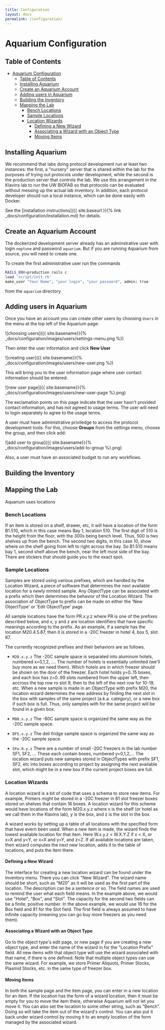 ```yaml
---
title: Configuration
layout: docs
permalink: /configuration/
---
```


# Aquarium Configuration

## Table of Contents

<!-- TOC -->

- [Aquarium Configuration](#aquarium-configuration)
    - [Table of Contents](#table-of-contents)
    - [Installing Aquarium](#installing-aquarium)
    - [Create an Aquarium Account](#create-an-aquarium-account)
    - [Adding users in Aquarium](#adding-users-in-aquarium)
    - [Building the Inventory](#building-the-inventory)
    - [Mapping the Lab](#mapping-the-lab)
        - [Bench Locations](#bench-locations)
        - [Sample Locations](#sample-locations)
        - [Location Wizards](#location-wizards)
            - [Defining a New Wizard](#defining-a-new-wizard)
            - [Associating a Wizard with an Object Type](#associating-a-wizard-with-an-object-type)
            - [Moving Items](#moving-items)

<!-- /TOC -->

## Installing Aquarium

We recommend that labs doing protocol development run at least two instances:
the first, a "nursery" server that is shared within the lab for the purposes of trying out protocols under development, while the second is the production server that controls the lab.
We use this arrangement in the Klavins lab to run the UW BIOFAB so that protocols can be evaluated without messing up the actual lab inventory.
In addition, each protocol developer should run a local instance, which can be done easily with Docker.

See the [installation instructions]({{ site.baseurl }}{% link _docs/configuration/installation.md) for details.

## Create an Aquarium Account

The dockerized development server already has an adminstrative user with login `neptune` and password `aquarium`.
But if you are running Aquarium from source, you will need to create one.

To create the first administrative user run the commands

```bash
RAILS_ENV=production rails c
load 'script/init.rb'
make_user "Your Name", "your login", "your password", admin: true
```

from the `aquarium` directory.

## Adding users in Aquarium

Once you have an account you can create other users by choosing `Users` in the menu at the top left of the Aquarium page:

![choosing users]({{ site.basename}}{% _docs/configuration/images/users/settings-menu.png %})

Then enter the user information and click **New User**

![creating user]({{ site.basename}}{% _docs/configuration/images/users/new-user.png %})

This will bring you to the user information page where user contact information should be entered:

![new user page]({{ site.basename}}{% _docs/configuration/images/users/new-user-page %}.png)

The exclamation points on this page indicate that the user hasn't provided contact information, and has not agreed to usage terms.
The user will need to login separately to agree to the usage terms.

A user must have administrative priviledge to access the protocol development tools.
For this, choose **Groups** from the settings menu, choose the group, and then click add:

![add user to group]({{ site.basename}}{% _docs/configuration/images/users/add-to-group %}.png)

Also, a user must have an associated budget to run any workflows.

## Building the Inventory

## Mapping the Lab

Aquarium uses locations

### Bench Locations

If an item is stored on a shelf, drawer, etc, it will have a location of the form B1.510, which in this case means Bay 1, location 510.
The first digit of 510 is the height from the floor, with the 300s being bench level.
Thus, 500 is two shelves up from the bench.
The second two digits, in this case 10, show where on the shelf going from left to right across the bay.
So B1.510 means bay 1, second shelf above the bench, near the left most side of the bay.
There are stickers that should guide you to the exact spot.

### Sample Locations

Samples are stored using various prefixes, which are handled by the Location Wizard, a piece of software that determines the next available location for a newly minted sample.
Any ObjectType can be associated with a prefix which then determines the behavior of the Location Wizard.
The association of ObjectType to prefix can be made on either the 'New ObjectType' or 'Edit ObjectType' page.

All sample locations have the form PR.x.y.z where PR is one of the prefixes described below, and x, y and z are location identifiers that have specific meanings according to the prefix.
As an example, if a sample has the location M20.4.5.87, then it is stored in a -20C freezer in hotel 4, box 5, slot 87.

The currently recognized prefixes and their behaviors are as follows.

- `M20.x.y.z` The -20C sample space is separated into aluminum hotels, numbered x=0,1,2, ....
  The number of hotels is essentially unlimited (we'll buy more as we need them).
  Which hotels are in which freezer should be shown on the door of the freezer.
  Each hotel holds y=0..15 boxes, and each box has z=0..99 slots numbered from the upper left, then accross the top row ro slot 9, then to the left of the next row for 10-19, etc.
  When a new sample is made in an ObjectType with prefix M20, the location wizard determines the new address by finding the next slot in the box with samples of the same project (a.k.a. category), or a new box if such box is full.
  Thus, only samples with for the same project will be found in a given box.

- `M80.x.y.z` The -80C sample space is organized the same way as the -20C sample space.

- `DFS.x.y.z` The deli fridge sample space is organized the same way as the -20C sample space.

- `SFw.0.y.z` There are a number of small -20C freezers in the lab number SF1, SF2, ...
  These each contain boxes, numbered y=0,1,2,...
  The location wizard puts new samples stored in ObjectTypes with prefix SF1, SF2, etc into boxes according to project by assigning the next available slot, which might be in a new box if the current project boxes are full.

### Location Wizards

A location wizard is a bit of code that uses a schema to store new items.
For example, Primers might be stored in a -20C freezer in 81 slot freezer boxes stored on shelves that contain 16 boxes.
A location wizard for this scheme would have locations of the form M20.x.y.z where x is the shelf (or hotel as we call them in the Klavins lab), y is the box, and z is the slot in the box.

A wizard works by setting up a table of all locations with the specified form that have evern been used.
When a new item is made, the wizard finds the lowest available location for that item.
Here W.x.y.z < W.X.Y.Z if x < X, or x=X and y<Y, or x=X and y=Y, and z<Z.
If all available locations are taken, then wizard computes the next new location, adds it to the table of locations, and puts the item there.

#### Defining a New Wizard

The interface for creating a new location wizard can be found under the Inventory menu.
There you can click "New Wizard".
The wizard name should be short, such as "M20" as it will be used as the first part of the location.
The description can be a sentence or so.
The field names are used to remind the user what each field means.
In the example above, we would use "Hotel", "Box", and "Slot".
The capacity for the second two fields can be a finite, positive number.
In the above example, we would use 16 for the Box field and 81 for the Slot field.
The first field is always assumed to have infinite capacity (meaning you can go buy more freezers as you need them).

#### Associating a Wizard with an Object Type

Go to the object type's edit page, or new page if you are creating a new object type, and enter the name of the wizard in for the "Location Prefix" field.
All new items with that object type will use the wizard associated with that name, if there is one defined.
Note that multiple object types can use the same wizard.
For example, we store Primer Aliquots, Primer Stocks, Plasmid Stocks, etc. in the same type of freezer box.

#### Moving Items

In both the sample page and the item page, you can enter in a new location for an item.
If the location has the form of a wizard location, then it must be empty for you to move the item there, otherwise Aquarium will not let you move it.
You can also set the location to some other string, such as "Bench".
Doing so will take the item out of the wizard's control.
You can also put it back under wizard control by moving it to an empty location of the form managed by the associated wizard.
